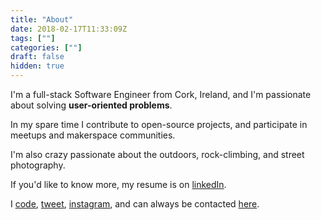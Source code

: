 ```yaml
---
title: "About"
date: 2018-02-17T11:33:09Z
tags: [""]
categories: [""]
draft: false
hidden: true
---
```


I'm a full-stack Software Engineer from Cork, Ireland, and I'm passionate about solving **user-oriented problems**. 

In my spare time I contribute to open-source projects, and participate in meetups and makerspace communities.

I'm also crazy passionate about the outdoors, rock-climbing, and street photography.

If you'd like to know more, my resume is on [linkedIn][linkedin].

I [code][github], [tweet][twitter], [instagram][insta], and can always be contacted [here][contact]. 


[linkedin]:   https://linkedin.com/in/paul-mcgrath
[github]: https://github.com/heypaulmcgrath
[twitter]:    https://twitter.com/heypaulmcgrath
[insta]:  https://instagram.com/heypaulmcgrath
[contact]:   /contact